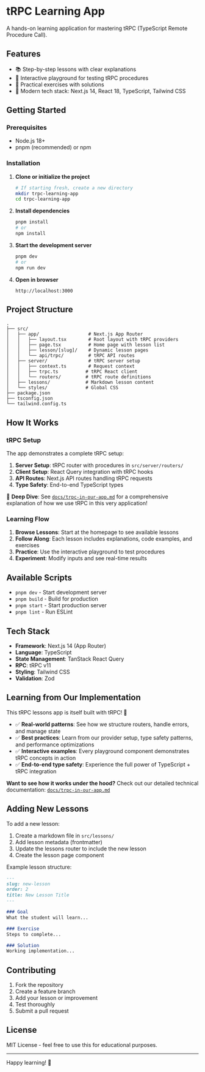 # tRPC Learning App

A hands-on learning application for mastering tRPC (TypeScript Remote Procedure Call).

## Features

- 📚 Step-by-step lessons with clear explanations
- 🛝 Interactive playground for testing tRPC procedures
- 🎯 Practical exercises with solutions
- 🔧 Modern tech stack: Next.js 14, React 18, TypeScript, Tailwind CSS

## Getting Started

### Prerequisites

- Node.js 18+ 
- pnpm (recommended) or npm

### Installation

1. **Clone or initialize the project**
   ```bash
   # If starting fresh, create a new directory
   mkdir trpc-learning-app
   cd trpc-learning-app
   ```

2. **Install dependencies**
   ```bash
   pnpm install
   # or
   npm install
   ```

3. **Start the development server**
   ```bash
   pnpm dev
   # or
   npm run dev
   ```

4. **Open in browser**
   ```
   http://localhost:3000
   ```

## Project Structure

```
.
├── src/
│   ├── app/                  # Next.js App Router
│   │   ├── layout.tsx        # Root layout with tRPC providers
│   │   ├── page.tsx          # Home page with lesson list
│   │   ├── lesson/[slug]/    # Dynamic lesson pages
│   │   └── api/trpc/         # tRPC API routes
│   ├── server/               # tRPC server setup
│   │   ├── context.ts        # Request context
│   │   ├── trpc.ts          # tRPC React client
│   │   └── routers/         # tRPC route definitions
│   ├── lessons/             # Markdown lesson content
│   └── styles/              # Global CSS
├── package.json
├── tsconfig.json
└── tailwind.config.ts
```

## How It Works

### tRPC Setup

The app demonstrates a complete tRPC setup:

1. **Server Setup**: tRPC router with procedures in `src/server/routers/`
2. **Client Setup**: React Query integration with tRPC hooks
3. **API Routes**: Next.js API routes handling tRPC requests
4. **Type Safety**: End-to-end TypeScript types

📖 **Deep Dive**: See [`docs/trpc-in-our-app.md`](./docs/trpc-in-our-app.md) for a comprehensive explanation of how we use tRPC in this very application!

### Learning Flow

1. **Browse Lessons**: Start at the homepage to see available lessons
2. **Follow Along**: Each lesson includes explanations, code examples, and exercises
3. **Practice**: Use the interactive playground to test procedures
4. **Experiment**: Modify inputs and see real-time results

## Available Scripts

- `pnpm dev` - Start development server
- `pnpm build` - Build for production
- `pnpm start` - Start production server
- `pnpm lint` - Run ESLint

## Tech Stack

- **Framework**: Next.js 14 (App Router)
- **Language**: TypeScript
- **State Management**: TanStack React Query
- **RPC**: tRPC v11
- **Styling**: Tailwind CSS
- **Validation**: Zod

## Learning from Our Implementation

This tRPC lessons app is itself built with tRPC! 🎯

- ✅ **Real-world patterns**: See how we structure routers, handle errors, and manage state
- ✅ **Best practices**: Learn from our provider setup, type safety patterns, and performance optimizations
- ✅ **Interactive examples**: Every playground component demonstrates tRPC concepts in action
- ✅ **End-to-end type safety**: Experience the full power of TypeScript + tRPC integration

**Want to see how it works under the hood?** Check out our detailed technical documentation: [`docs/trpc-in-our-app.md`](./docs/trpc-in-our-app.md)

## Adding New Lessons

To add a new lesson:

1. Create a markdown file in `src/lessons/`
2. Add lesson metadata (frontmatter)
3. Update the lessons router to include the new lesson
4. Create the lesson page component

Example lesson structure:
```markdown
---
slug: new-lesson
order: 2
title: New Lesson Title
---

### Goal
What the student will learn...

### Exercise
Steps to complete...

### Solution
Working implementation...
```

## Contributing

1. Fork the repository
2. Create a feature branch
3. Add your lesson or improvement
4. Test thoroughly
5. Submit a pull request

## License

MIT License - feel free to use this for educational purposes.

---

Happy learning! 🚀 